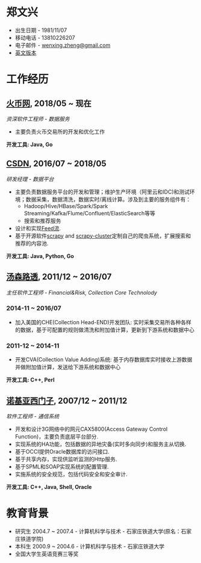 # 郑文兴 
* 出生日期 - 1981/11/07 
* 移动电话 - 13810226207  
* 电子邮件 - wenxing.zheng@gmail.com 
* [英文版本](./index.md)

# 工作经历 
## [火币网](www.huobigroup.com), 2018/05 ~ 现在
*资深软件工程师 - 数据服务*

* 主要负责火币交易所的开发和优化工作

**开发工具: Java, Go**

## [CSDN](www.csdn.net), 2016/07 ~ 2018/05 
*研发经理 - 数据平台* 
* 主要负责数据服务平台的开发和管理；维护生产环境（阿里云和IDC)和测试环境；数据采集，数据清洗，数据实时/离线计算。涉及到主要的服务组件有： 
  * Hadoop/Hive/HBase/Spark/Spark Streaming/Kafka/Flume/Confluent/ElasticSearch等等  
  * 搜索和推荐服务 
* 设计和实现[Feed流](https://blog.csdn.net). 
* 基于开源软件[scrapy](https://github.com/scrapy/scrapy) and [scrapy-cluster](
https://github.com/istresearch/scrapy-cluster)定制自己的爬虫系统，扩展搜索和推荐的内容池. 

**开发工具: Java, Python, Go**

## [汤森路透](www.thomsonreuters.com), 2011/12 ~ 2016/07 
*主任软件工程师 - Financial&Risk, Collection Core Technolody*

### 2014-11 ~ 2016/07
* 加入美国的CHE(Collection Head-END)开发团队: 实时采集交易所各种各样的数据，基于可配置的规则做清洗和附加值计算，更新到下游系统和数据中心

### 2011-12 ~ 2014-11
* 开发CVA(Collection Value Adding)系统: 基于内存数据库实时接收上游数据并做附加值计算，发送给下游系统和数据中心

**开发工具: C++, Perl**

## [诺基亚西门子](https://baike.baidu.com/item/%E8%AF%BA%E5%9F%BA%E4%BA%9A%E8%A5%BF%E9%97%A8%E5%AD%90/561769?fr=aladdin), 2007/12 ~ 2011/12
*软件工程师 - 通信系统*

* 开发和设计3G网络中的网元CAX5800(Access Gateway Control Function)，主要负责底层平台部分.
* 实现系统的HA功能，包括数据的异地灾备(实时多向同步)和服务主从切换.
* 基于OCCI提供Oracle数据库的访问接口.
* 基于共享内存，实现供监听监测的Http服务.
* 基于SPML和SOAP实现系统的配置管理.
* 实施系统的安全规范，包括代码安全和安全审计.

**开发工具: C++, Java, Shell, Oracle**

# 教育背景 
* 研究生 2004.7 ~ 2007.4 - 计算机科学与技术 - 石家庄铁道大学(原名：石家庄铁道学院)
* 本科生 2000.9 ~ 2004.6 - 计算机科学与技术 - 石家庄铁道大学
* 全国大学生英语竞赛三等奖